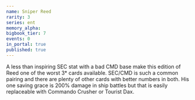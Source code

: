 ```yaml
---
name: Sniper Reed
rarity: 3
series: ent
memory_alpha:
bigbook_tier: 7
events: 0
in_portal: true
published: true
---
```


A less than inspiring SEC stat with a bad CMD base make this edition of Reed one of the worst 3* cards available. SEC/CMD is such a common pairing and there are plenty of other cards with better numbers in both. His one saving grace is 200% damage in ship battles but that is easily replaceable with Commando Crusher or Tourist Dax.
